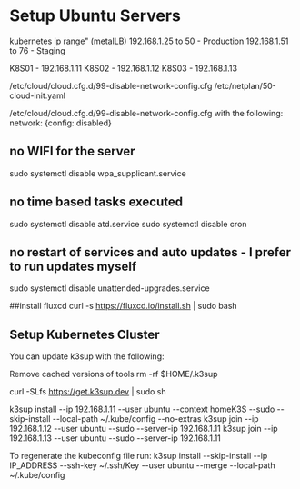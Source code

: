
# Setup Ubuntu Servers

kubernetes ip range" (metalLB)
192.168.1.25 to 50 - Production
192.168.1.51 to 76 - Staging


K8S01 - 192.168.1.11
K8S02 - 192.168.1.12
K8S03 - 192.168.1.13

/etc/cloud/cloud.cfg.d/99-disable-network-config.cfg
/etc/netplan/50-cloud-init.yaml

/etc/cloud/cloud.cfg.d/99-disable-network-config.cfg with the following:
network: {config: disabled}

## no WIFI for the server

sudo systemctl disable wpa_supplicant.service

## no time based tasks executed

sudo systemctl disable atd.service
sudo systemctl disable cron

## no restart of services and auto updates - I prefer to run updates myself

sudo systemctl disable unattended-upgrades.service

##install fluxcd
curl -s https://fluxcd.io/install.sh | sudo bash

## Setup Kubernetes Cluster

You can update k3sup with the following:

Remove cached versions of tools
rm -rf $HOME/.k3sup

curl -SLfs https://get.k3sup.dev | sudo sh

k3sup install --ip 192.168.1.11 --user ubuntu --context homeK3S --sudo --skip-install --local-path ~/.kube/config --no-extras
k3sup join --ip 192.168.1.12 --user ubuntu --sudo --server-ip 192.168.1.11 
k3sup join --ip 192.168.1.13 --user ubuntu --sudo --server-ip 192.168.1.11 

To regenerate the kubeconfig file run:
k3sup install --skip-install --ip IP_ADDRESS --ssh-key ~/.ssh/Key --user ubuntu --merge --local-path ~/.kube/config
